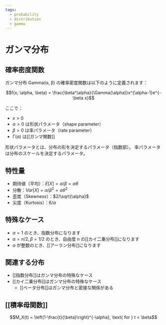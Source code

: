 ```yaml
---
tags:
  - probability
  - distribution
  - gamma
---
```


# ガンマ分布

## 確率密度関数
ガンマ分布 Gamma(α, β) の確率密度関数は以下のように定義されます：

$$f(x; \alpha, \beta) = \frac{\beta^\alpha}{\Gamma(\alpha)}x^{\alpha-1}e^{-\beta x}$$

ここで：
- $x > 0$ 
- $\alpha > 0$ は形状パラメータ（shape parameter）
- $\beta > 0$ は率パラメータ（rate parameter）
- $\Gamma(\alpha)$ は[[ガンマ関数]]

形状パラメータとは、分布の形を決定するパラメータ（指数部）。
率パラメータは分布のスケールを決定するパラメータ。
## 特性量
- 期待値（平均）：$E[X] = \alpha/\beta = \alpha\theta$
- 分散：$Var[X] = \alpha/\beta^2 = \alpha\theta^2$
- 歪度（Skewness）：$2/\sqrt{\alpha}$
- 尖度（Kurtosis）：$6/\alpha$

## 特殊なケース
- $\alpha = 1$ のとき、指数分布になります
- $\alpha = n/2, \beta = 1/2$ のとき、自由度 $n$ の[[カイ二乗分布]]になります
- $\alpha$ が整数のとき、[[アーラン分布]]になります

## 関連する分布
- [[指数分布]]はガンマ分布の特殊なケース
- [[カイ二乗分布]]はガンマ分布の特殊なケース
	- [[ベータ分布]]はガンマ分布と密接な関係がある

## [[積率母関数]]
$$M_X(t) = \left(1-\frac{t}{\beta}\right)^{-\alpha}, \text{ for } t < \beta$$
